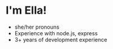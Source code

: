 # I'm Ella!
- she/her pronouns
- Experience with node.js, express
- 3+ years of development experience
